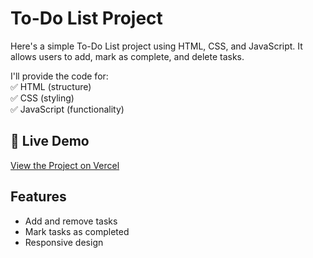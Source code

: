 # To-Do List Project

Here's a simple To-Do List project using HTML, CSS, and JavaScript. It allows users to add, mark as complete, and delete tasks.

I'll provide the code for: <br>
✅ HTML (structure) <br>
✅ CSS (styling) <br>
✅ JavaScript (functionality) <br>


## 🔗 Live Demo
[View the Project on Vercel](https://to-do-list-suryabhan-singhs-projects.vercel.app/)

## Features
- Add and remove tasks
- Mark tasks as completed
- Responsive design

